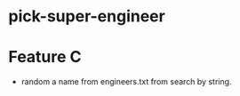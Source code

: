 pick-super-engineer
=================== 





Feature C
=========

 - random a name from engineers.txt from search by string.
